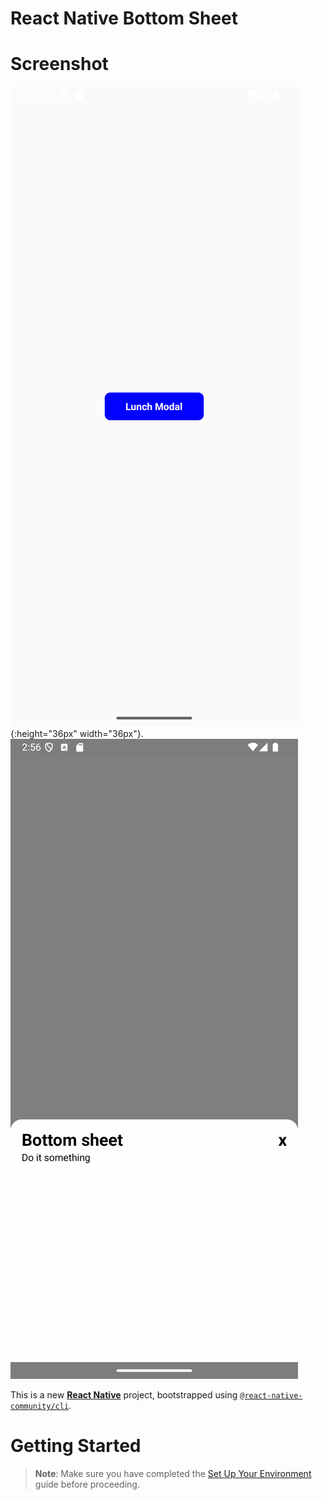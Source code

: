 # React Native Bottom Sheet

# Screenshot

![alt text](https://github.com/phyolinwai/rnbottomsheet/blob/main/screenshots/1.png?raw=true){:height="36px" width="36px"}.
![alt text](https://github.com/phyolinwai/rnbottomsheet/blob/main/screenshots/2.png?raw=true)

This is a new [**React Native**](https://reactnative.dev) project, bootstrapped using [`@react-native-community/cli`](https://github.com/react-native-community/cli).

# Getting Started

> **Note**: Make sure you have completed the [Set Up Your Environment](https://reactnative.dev/docs/set-up-your-environment) guide before proceeding.
